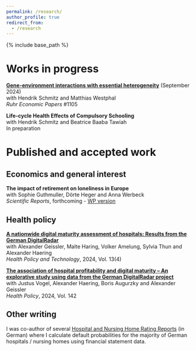 ```yaml
---
permalink: /research/
author_profile: true
redirect_from:
  - /research
---
```


{% include base_path %}

# Works in progress 
[**Gene-environment interactions with essential heterogeneity**](https://www.rwi-essen.de/fileadmin/user_upload/RWI/Publikationen/Ruhr_Economic_Papers/REP_24_1105.pdf) (September 2024)  
with Hendrik Schmitz and Matthias Westphal  
*Ruhr Economic Papers* #1105 

**Life-cycle Health Effects of Compulsory Schooling**  
with Hendrik Schmitz and Beatrice Baaba Tawiah  
In preparation


# Published and accepted work
## Economics and general interest
**The impact of retirement on loneliness in Europe**  
with Sophie Guthmuller, Dörte Heger and Anna Werbeck  
*Scientific Reports*, forthcoming - [WP version](https://www.rwi-essen.de/fileadmin/user_upload/RWI/Publikationen/Ruhr_Economic_Papers/REP_23_1048.pdf)


## Health policy
[**A nationwide digital maturity assessment of hospitals: Results from the German DigitalRadar**](https://www.sciencedirect.com/science/article/pii/S2211883724000674)  
with Alexander Geissler, Malte Haring, Volker Amelung, Sylvia Thun and Alexander Haering  
*Health Policy and Technology*, 2024, Vol. 13(4)

[**The association of hospital profitability and digital maturity – An explorative study using data from the German DigitalRadar project**](https://www.sciencedirect.com/science/article/pii/S0168851024000228)  
with Justus Vogel, Alexander Haering, Boris Augurzky and Alexander Geissler  
*Health Policy*, 2024, Vol. 142

## Other writing
I was co-author of several [Hospital and Nursing Home Rating Reports](https://www.medhochzwei-verlag.de/Verlag/Autoren/Detail/114112) (in German) where I calculate default probabilities for the majority of German hospitals / nursing homes using financial statement data. 